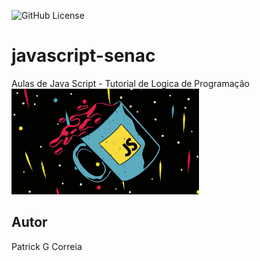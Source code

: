 ![GitHub License](https://img.shields.io/github/license/PatrickHeiisen/javascript-senac?style=plastic)

# javascript-senac
Aulas de Java Script - Tutorial de Logica de Programação
<img src="https://github.com/PatrickHeiisen/javascript-senac/blob/main/java.jpg" alt="JavaScript" width="300"/>
## Autor
Patrick G Correia
